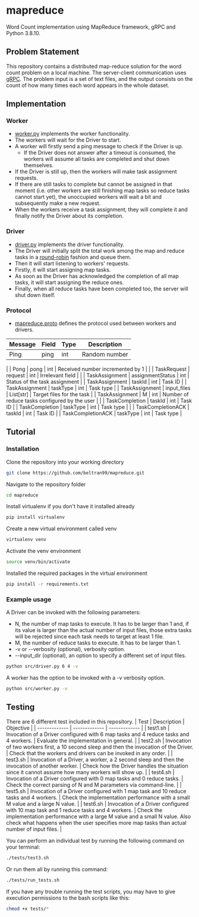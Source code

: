 # mapreduce
Word Count implementation using MapReduce framework, gRPC and Python 3.8.10.

## Problem Statement
This repository contains a distributed map-reduce solution for the word count problem on a local machine. The server-client communication uses [gRPC](https://grpc.io/). The problem input is a set of text files, and the output consists on the count of how many times each word appears in the whole dataset.

## Implementation
### Worker
- [worker.py](src/worker.py) implements the worker functionality.
- The workers will wait for the Driver to start.
- A worker will firstly send a ping message to check if the Driver is up.
  - If the Driver does not answer after a timeout is consumed, the workers will assume all tasks are completed and shut down themselves.
- If the Driver is still up, then the workers will make task assignment requests.
- If there are still tasks to complete but cannot be assigned in that moment (i.e. other workers are still finishing map tasks so reduce tasks cannot start yet), the unoccupied workers will wait a bit and subsequently make a new request.
- When the workers receive a task assignment, they will complete it and finally notify the Driver about its completion.

### Driver

- [driver.py](src/driver.py) implements the driver functionality.
- The Driver will initially split the total work among the map and reduce tasks in a [round-robin](https://en.wikipedia.org/wiki/Round-robin_scheduling) fashion and queue them.
- Then it will start listening to workers' requests.
- Firstly, it will start assigning map tasks.
- As soon as the Driver has acknowledged the completion of all map tasks, it will start assigning the reduce ones.
- Finally, when all reduce tasks have been completed too, the server will shut down itself.

### Protocol
- [mapreduce.proto](protos/mapreduce.proto) defines the protocol used between workers and drivers.

| Message | Field | Type | Description |
| ------------- | ------------- | ------------- | ------------- |
| Ping | ping | int | Random number |
|
| Pong | pong | int | Received number incremented by 1 |
|
| TaskRequest | request | int | Irrelevant field |
|
| TaskAssignment | assignmentStatus | int | Status of the task assignment |
| TaskAssignment | taskId | int | Task ID |
| TaskAssignment | taskType | int | Task type |
| TaskAssignment | input_files | List[str] | Target files for the task |
| TaskAssignment | M | int | Number of reduce tasks configured by the user |
|
| TaskCompletion | taskId | int | Task ID |
| TaskCompletion | taskType | int | Task type |
|
| TaskCompletionACK | taskId | int | Task ID |
| TaskCompletionACK | taskType | int | Task type |

## Tutorial
### Installation
Clone the repository into your working directory
```bash
git clone https://github.com/beltran99/mapreduce.git
```

Navigate to the repository folder
```bash
cd mapreduce
```

Install virtualenv if you don't have it installed already
```bash
pip install virtualenv
```

Create a new virtual environment called venv
```bash
virtualenv venv
```

Activate the venv environment
```bash
source venv/bin/activate
```

Installed the required packages in the virtual environment
```bash
pip install -r requirements.txt
```

### Example usage
A Driver can be invoked with the following parameters:
  - N, the number of map tasks to execute. It has to be larger than 1 and, if its value is larger than the actual number of input files, those extra tasks will be rejected since each task needs to target at least 1 file.
  - M, the number of reduce tasks to execute. It has to be larger than 1.
  - -v or --verbosity (optional), verbosity option.
  - --input_dir (optional), an option to specify a different set of input files.
```bash
python src/driver.py 6 4 -v
```

A worker has the option to be invoked with a -v verbosity option.
```bash
python src/worker.py -v
```

## Testing
There are 6 different test included in this repository.
| Test | Description | Objective |
| ------------- | ------------- | ------------- |
| test1.sh | Invocation of a Driver configured with 6 map tasks and 4 reduce tasks and 4 workers. | Evaluate the implementation in general. | 
| test2.sh | Invocation of two workers first, a 10 second sleep and then the invocation of the Driver. | Check that the workers and drivers can be invoked in any order. |
| test3.sh | Invocation of a Driver, a worker, a 2 second sleep and then the invocation of another worker. | Check how the Driver handles the situation since it cannot assume how many workers will show up. |
| test4.sh | Invocation of a Driver configured with 0 map tasks and 0 reduce tasks. | Check the correct parsing of N and M parameters via command-line. |
| test5.sh | Invocation of a Driver configured with 1 map task and 10 reduce tasks and 4 workers. | Check the implementation performance with a small M value and a large N value. |
| test6.sh | Invocation of a Driver configured with 10 map task and 1 reduce tasks and 4 workers. | Check the implementation performance with a large M value and a small N value. Also check what happens when the user specifies more map tasks than actual number of input files. |

You can perform an individual test by running the following command on your terminal:
```bash
./tests/test3.sh
```
Or run them all by running this command:
```bash
./tests/run_tests.sh
```
If you have any trouble running the test scripts, you may have to give execution permissions to the bash scripts like this:
```bash
chmod +x tests/*
```